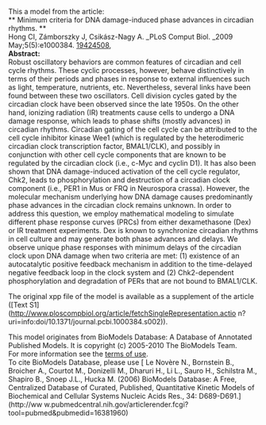 

This a model from the article:  
** Minimum criteria for DNA damage-induced phase advances in circadian rhythms. **   
Hong CI, Zámborszky J, Csikász-Nagy A. _PLoS Comput Biol. _2009
May;5(5):e1000384. [19424508](http://www.ncbi.nlm.nih.gov/pubmed/19424508),  
**Abstract:**   
Robust oscillatory behaviors are common features of circadian and cell cycle
rhythms. These cyclic processes, however, behave distinctively in terms of
their periods and phases in response to external influences such as light,
temperature, nutrients, etc. Nevertheless, several links have been found
between these two oscillators. Cell division cycles gated by the circadian
clock have been observed since the late 1950s. On the other hand, ionizing
radiation (IR) treatments cause cells to undergo a DNA damage response, which
leads to phase shifts (mostly advances) in circadian rhythms. Circadian gating
of the cell cycle can be attributed to the cell cycle inhibitor kinase Wee1
(which is regulated by the heterodimeric circadian clock transcription factor,
BMAL1/CLK), and possibly in conjunction with other cell cycle components that
are known to be regulated by the circadian clock (i.e., c-Myc and cyclin D1).
It has also been shown that DNA damage-induced activation of the cell cycle
regulator, Chk2, leads to phosphorylation and destruction of a circadian clock
component (i.e., PER1 in Mus or FRQ in Neurospora crassa). However, the
molecular mechanism underlying how DNA damage causes predominantly phase
advances in the circadian clock remains unknown. In order to address this
question, we employ mathematical modeling to simulate different phase response
curves (PRCs) from either dexamethasone (Dex) or IR treatment experiments. Dex
is known to synchronize circadian rhythms in cell culture and may generate
both phase advances and delays. We observe unique phase responses with minimum
delays of the circadian clock upon DNA damage when two criteria are met: (1)
existence of an autocatalytic positive feedback mechanism in addition to the
time-delayed negative feedback loop in the clock system and (2) Chk2-dependent
phosphorylation and degradation of PERs that are not bound to BMAL1/CLK.

The original xpp file of the model is available as a supplement of the article
([Text S1](http://www.ploscompbiol.org/article/fetchSingleRepresentation.actio
n?uri=info:doi/10.1371/journal.pcbi.1000384.s002)).

This model originates from BioModels Database: A Database of Annotated
Published Models. It is copyright (c) 2005-2010 The BioModels Team.  
For more information see the [terms of
use](http://www.ebi.ac.uk/biomodels/legal.html).  
To cite BioModels Database, please use [ Le Novère N., Bornstein B., Broicher
A., Courtot M., Donizelli M., Dharuri H., Li L., Sauro H., Schilstra M.,
Shapiro B., Snoep J.L., Hucka M. (2006) BioModels Database: A Free,
Centralized Database of Curated, Published, Quantitative Kinetic Models of
Biochemical and Cellular Systems Nucleic Acids Res., 34: D689-D691.](http://ww
w.pubmedcentral.nih.gov/articlerender.fcgi?tool=pubmed&pubmedid=16381960)

